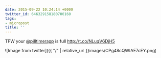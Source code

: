 ```yaml
---
date: 2015-09-22 10:24:14 +0000
twitter_id: 646329158180700160
tags:
- micropost
title: ''
---
```


TFW your [@pilltimerapp](https://twitter.com/pilltimerapp) is full http://t.co/NLuqV6DjH5

![Image from twitter]({{ "/" | relative_url  }}images/CPg48cQWIAE7cEY.png)

